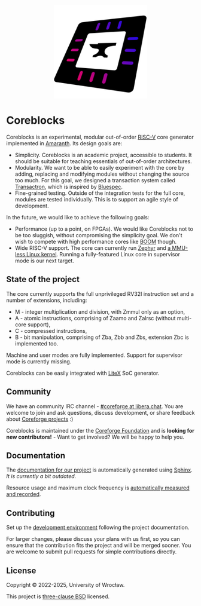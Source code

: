 <div align="center">
    <img src="docs/images/logo.svg" width="250" />
</div>

# Coreblocks

Coreblocks is an experimental, modular out-of-order [RISC-V](https://riscv.org/specifications/) core generator implemented in [Amaranth](https://github.com/amaranth-lang/amaranth/). Its design goals are:

 * Simplicity. Coreblocks is an academic project, accessible to students.
   It should be suitable for teaching essentials of out-of-order architectures.
 * Modularity. We want to be able to easily experiment with the core by adding, replacing and modifying modules without changing the source too much.
   For this goal, we designed a transaction system called [Transactron](https://github.com/kuznia-rdzeni/transactron), which is inspired by [Bluespec](http://github.com/b-lang-org/bsc).
 * Fine-grained testing. Outside of the integration tests for the full core, modules are tested individually.
   This is to support an agile style of development.

In the future, we would like to achieve the following goals:

 * Performance (up to a point, on FPGAs). We would like Coreblocks not to be too sluggish, without compromising the simplicity goal.
   We don't wish to compete with high performance cores like [BOOM](https://github.com/riscv-boom/riscv-boom) though.
 * Wide RISC-V support.
   The core can currently run [Zephyr](https://github.com/kuznia-rdzeni/zephyr-on-litex-coreblocks) and [a MMU-less Linux kernel](https://github.com/kuznia-rdzeni/linux-on-litex-coreblocks).
   Running a fully-featured Linux core in supervisor mode is our next target.

## State of the project

The core currently supports the full unprivileged RV32I instruction set and a number of extensions, including:

 * M - integer multiplication and division, with Zmmul only as an option,
 * A - atomic instructions, comprising of Zaamo and Zalrsc (without multi-core support),
 * C - compressed instructions,
 * B - bit manipulation, comprising of Zba, Zbb and Zbs, extension Zbc is implemented too.

Machine and user modes are fully implemented. Support for supervisor mode is currently missing.

Coreblocks can be easily integrated with [LiteX](https://github.com/enjoy-digital/litex) SoC generator.

## Community

We have an community IRC channel - [#coreforge at libera.chat](https://web.libera.chat/#coreforge).
You are welcome to join and ask questions, discuss development, or share feedback about [Coreforge projects](https://github.com/kuznia-rdzeni) :)

Coreblocks is maintained under the [Coreforge Foundation](https://kuznia-rdzeni.org)
and is **looking for new contributors!** - Want to get involved? We will be happy to help you.

## Documentation

The [documentation for our project](https://kuznia-rdzeni.github.io/coreblocks/) is automatically generated using [Sphinx](https://www.sphinx-doc.org/).
*It is currently a bit outdated.*

Resource usage and maximum clock frequency is [automatically measured and recorded](https://kuznia-rdzeni.github.io/coreblocks/dev/benchmark/).

## Contributing

Set up the [development environment](https://kuznia-rdzeni.github.io/coreblocks/Development_environment.html) following the project documentation.

For larger changes, please discuss your plans with us first, so you can ensure that the contribution fits the project and will be merged sooner.
You are welcome to submit pull requests for simple contributions directly.

## License

Copyright © 2022-2025, University of Wrocław.

This project is [three-clause BSD](https://github.com/kuznia-rdzeni/coreblocks/blob/master/LICENSE) licensed.
